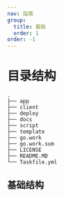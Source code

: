 ```yaml
---
nav: 指南
group:
  title: 基础
  order: 1
order: -1
---
```


# 目录结构

```
.
├── app
├── client
├── deploy
├── docs
├── script
├── template
├── go.work
├── go.work.sum
├── LICENSE
├── README.MD
└── Taskfile.yml

```

## 基础结构

